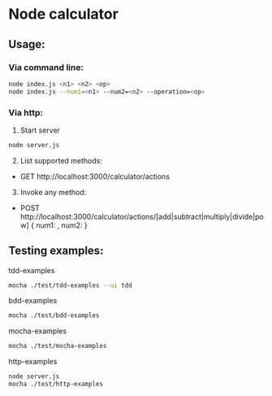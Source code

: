 # Node calculator

## Usage: 
### Via command line:

```sh
node index.js <n1> <n2> <op>
node index.js --num1=<n1> --num2=<n2> --operation=<op>
```

### Via http:
1. Start server

```sh
node server.js
```
2. List supported methods:

- GET http://localhost:3000/calculator/actions

3. Invoke any method:

- POST http://localhost:3000/calculator/actions/[add|subtract|multiply|divide|pow] { num1: <n1>, num2: <n2> }


## Testing examples:
tdd-examples
```sh
mocha ./test/tdd-examples --ui tdd
```
bdd-examples
```sh
mocha ./test/bdd-examples
```
mocha-examples
```sh
mocha ./test/mocha-examples
```
http-examples
```sh
node server.js
mocha ./test/http-examples
```
